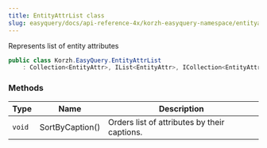 ```yaml
---
title: EntityAttrList class
slug: easyquery/docs/api-reference-4x/korzh-easyquery-namespace/entityattrlist-class
---
```



Represents list of entity attributes
```csharp
public class Korzh.EasyQuery.EntityAttrList
    : Collection<EntityAttr>, IList<EntityAttr>, ICollection<EntityAttr>, IEnumerable<EntityAttr>, IEnumerable, IList, ICollection, IReadOnlyList<EntityAttr>, IReadOnlyCollection<EntityAttr>

```

### Methods

| Type | Name | Description | 
| --- | --- | --- | 
| `void` | SortByCaption() | Orders list of attributes by their captions. |